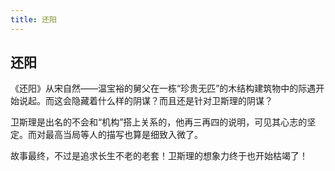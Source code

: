 ```yaml
---
title: 还阳
---
```


## 还阳

《还阳》从宋自然——温宝裕的舅父在一栋“珍贵无匹”的木结构建筑物中的际遇开始说起。而这会隐藏着什么样的阴谋？而且还是针对卫斯理的阴谋？

卫斯理是出名的不会和“机构”搭上关系的，他再三再四的说明，可见其心志的坚定。而对最高当局等人的描写也算是细致入微了。

故事最终，不过是追求长生不老的老套！卫斯理的想象力终于也开始枯竭了！